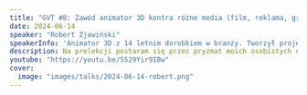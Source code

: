 ```yaml
---
title: "GVT #8: Zawód animator 3D kontra różne media (film, reklama, gry, aplikacje VR, AR) z czym to się je i jak nie zwariować"
date: 2024-06-14
speaker: "Robert Zjawiński"
speakerInfo: 'Animator 3D z 14 letnim dorobkiem w branży. Tworzył projekty między innymi dla firm: NASA, Netflix, HBO, Amazon Prime, MARVEL czy Platige Image. Pracował przy takich produkcjach jak "House of The Dragon", " Shazam Fury of the Gods", "Wielka Woda", "Black Panther Wakanda Forever", "Carnival Row", wielu grach i już ponad setce reklam, projektów VR, AR oraz aplikacjach. Z wykształcenia Socjolog Kultury oraz absolwent Polsko Japońskiej Szkoły Technik Komputerowych na wydziale Nowe Media Zaawansowane Multimedia. Czasami Wykładowca na Łódzkiej Szkole Filmowej.'
description: Na prelekcji postaram się przez pryzmat moich osobistych doświadczeń w branży filmowej, game dev i szeroko pojętej kreacji wprowadzić słuchacza w świat kreowania animacji 3D oraz wyłuszczyć moim zdaniem istotne kwestie podczas tworzenia ujęć filmowych, sekwencji in game cinematics, animacji game play i przedstawić rozsądne podejście do sztuki animacji.
youtube: "https://youtu.be/5529Yir9IBw"
cover:
  image: "images/talks/2024-06-14-robert.png"
---
```

